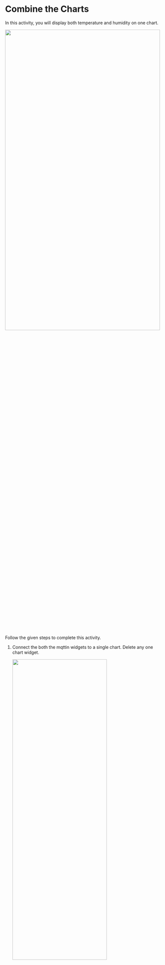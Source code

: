 Combine the Charts
======================
In this activity, you will display both temperature and humidity on one chart.








<img src= "https://s3.amazonaws.com/media-p.slid.es/uploads/1525749/images/11095536/AA2.gif" width = "100%" height = "50%">








Follow the given steps to complete this activity.








1. Connect the both the mqttin widgets to a single chart. Delete any one chart widget.




    <img src= "https://s3.amazonaws.com/media-p.slid.es/uploads/1525749/images/11095626/pasted-from-clipboard.png" width = "80%" height = "50%">




    * Display the dashboard by deploying the flow and running the sensors.

